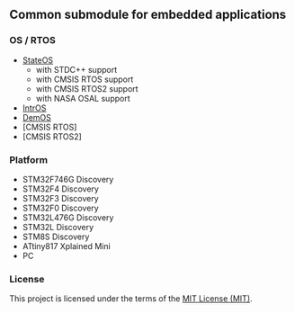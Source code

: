 ## Common submodule for embedded applications

### OS / RTOS

- [StateOS](https://github.com/stateos/StateOS)
	- with STDC++ support
	- with CMSIS RTOS support
	- with CMSIS RTOS2 support
	- with NASA OSAL support
- [IntrOS](https://github.com/stateos/IntrOS)
- [DemOS](https://github.com/stateos/DemOS)
- [CMSIS RTOS]
- [CMSIS RTOS2]

### Platform

- STM32F746G Discovery
- STM32F4 Discovery
- STM32F3 Discovery
- STM32F0 Discovery
- STM32L476G Discovery
- STM32L Discovery
- STM8S Discovery
- ATtiny817 Xplained Mini
- PC

### License

This project is licensed under the terms of the [MIT License (MIT)](https://opensource.org/licenses/MIT).
